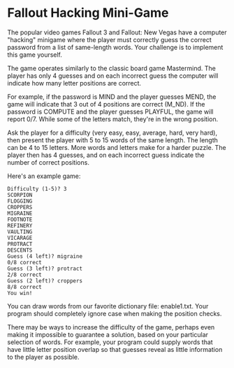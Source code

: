 # Fallout Hacking Mini-Game

The popular video games Fallout 3 and Fallout: New Vegas have a computer "hacking" minigame where the player must correctly guess the correct password from a list of same-length words. Your challenge is to implement this game yourself.

The game operates similarly to the classic board game Mastermind. The player has only 4 guesses and on each incorrect guess the computer will indicate how many letter positions are correct.

For example, if the password is MIND and the player guesses MEND, the game will indicate that 3 out of 4 positions are correct (M_ND). If the password is COMPUTE and the player guesses PLAYFUL, the game will report 0/7. While some of the letters match, they're in the wrong position.

Ask the player for a difficulty (very easy, easy, average, hard, very hard), then present the player with 5 to 15 words of the same length. The length can be 4 to 15 letters. More words and letters make for a harder puzzle. The player then has 4 guesses, and on each incorrect guess indicate the number of correct positions.

Here's an example game:

```
Difficulty (1-5)? 3
SCORPION
FLOGGING
CROPPERS
MIGRAINE
FOOTNOTE
REFINERY
VAULTING
VICARAGE
PROTRACT
DESCENTS
Guess (4 left)? migraine
0/8 correct
Guess (3 left)? protract
2/8 correct
Guess (2 left)? croppers
8/8 correct
You win!
```

You can draw words from our favorite dictionary file: enable1.txt. Your program should completely ignore case when making the position checks.

There may be ways to increase the difficulty of the game, perhaps even making it impossible to guarantee a solution, based on your particular selection of words. For example, your program could supply words that have little letter position overlap so that guesses reveal as little information to the player as possible.
